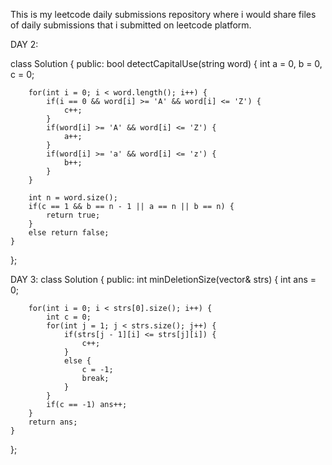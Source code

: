 This is my leetcode daily submissions repository where i would share files of daily submissions that i submitted on leetcode platform.


DAY 2:

class Solution {
public:
    bool detectCapitalUse(string word) {
        int a = 0, b = 0, c = 0;

        for(int i = 0; i < word.length(); i++) {
            if(i == 0 && word[i] >= 'A' && word[i] <= 'Z') {
                c++;
            }
            if(word[i] >= 'A' && word[i] <= 'Z') {
                a++;
            }
            if(word[i] >= 'a' && word[i] <= 'z') {
                b++;
            }
        }

        int n = word.size();
        if(c == 1 && b == n - 1 || a == n || b == n) {
            return true;
        }
        else return false;
    }
};

DAY 3:
class Solution {
public:
    int minDeletionSize(vector<string>& strs) {
        int ans = 0;

        for(int i = 0; i < strs[0].size(); i++) {
            int c = 0;
            for(int j = 1; j < strs.size(); j++) {
                if(strs[j - 1][i] <= strs[j][i]) {
                    c++;
                }
                else {
                    c = -1;
                    break;
                }
            }
            if(c == -1) ans++;
        }
        return ans;
    }
};
